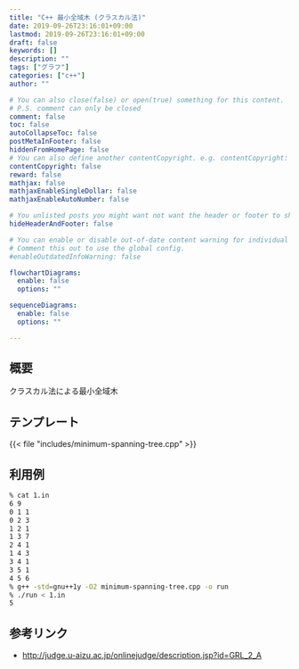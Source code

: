 ```yaml
---
title: "C++ 最小全域木 (クラスカル法)"
date: 2019-09-26T23:16:01+09:00
lastmod: 2019-09-26T23:16:01+09:00
draft: false
keywords: []
description: ""
tags: ["グラフ"]
categories: ["c++"]
author: ""

# You can also close(false) or open(true) something for this content.
# P.S. comment can only be closed
comment: false
toc: false
autoCollapseToc: false
postMetaInFooter: false
hiddenFromHomePage: false
# You can also define another contentCopyright. e.g. contentCopyright: "This is another copyright."
contentCopyright: false
reward: false
mathjax: false
mathjaxEnableSingleDollar: false
mathjaxEnableAutoNumber: false

# You unlisted posts you might want not want the header or footer to show
hideHeaderAndFooter: false

# You can enable or disable out-of-date content warning for individual post.
# Comment this out to use the global config.
#enableOutdatedInfoWarning: false

flowchartDiagrams:
  enable: false
  options: ""

sequenceDiagrams: 
  enable: false
  options: ""

---
```


## 概要
クラスカル法による最小全域木
<!--more-->

## テンプレート
{{< file "includes/minimum-spanning-tree.cpp" >}}

## 利用例
```sh
% cat 1.in
6 9
0 1 1
0 2 3
1 2 1
1 3 7
2 4 1
1 4 3
3 4 1
3 5 1
4 5 6
% g++ -std=gnu++1y -O2 minimum-spanning-tree.cpp -o run
% ./run < 1.in
5
```

## 参考リンク
- http://judge.u-aizu.ac.jp/onlinejudge/description.jsp?id=GRL_2_A
